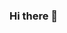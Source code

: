 ### Hi there 👋

<!--
**YusufCS-12/YusufCS-12** is a ✨ _special_ ✨ repository because its `README.md` (this file) appears on your GitHub profile.

Here are some ideas to get you started:

- 🔭 I’m currently working on Java and Mobile Developin
- 🌱 I’m currently learning SpringBoot,Hibernate,JPA , React , Flutter and Kotlin
- 👯 I’m looking to collaborate on 
- 🤔 I’m looking for help with every
- 💬 Ask me about it Java Spring Boot Framework
- 📫 How to reach me: ...
- 😄 Pronouns: He/His
- ⚡ Fun fact: Travelling and Photography
-->
